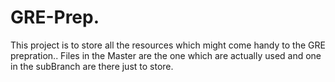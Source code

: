 # GRE-Prep.

This project is to store all the resources which might come handy to the GRE prepration..
Files in the Master are the one which are actually used and one in the subBranch are there just to store.
